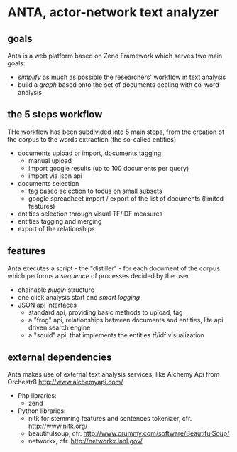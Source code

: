 ANTA, actor-network text analyzer
=================================


## goals
Anta is a web platform based on Zend Framework which serves two main goals:

* *simplify* as much as possible the researchers' workflow in text analysis
* build a *graph* based onto the set of documents dealing with co-word analysis

## the 5 steps workflow
THe workflow has been subdivided into 5 main steps, from the creation of the corpus to the words extraction (the so-called entities)

* documents upload or import, documents tagging
  - manual upload
  - import google results (up to 100 documents per query)
  - import via json api
* documents selection
  - tag based selection to focus on small subsets
  - google spreadheet import / export of the list of documents (limited features)
* entities selection through visual TF/IDF measures
* entities tagging and merging
* export of the relationships

## features
Anta executes a script - the "distiller" -  for each document of the corpus which performs a *sequence* of processes decided by the user.

* chainable *plugin* structure
* one click analysis start and *smart logging*
* JSON api interfaces
  - standard api, providing basic methods to upload, tag
  - a "frog" api, relationships between documents and entities, lite api driven search engine
  - a "squid" api, that implements the entities tf/idf visualization

## external dependencies
Anta makes use of external text analysis services, like Alchemy Api from Orchestr8 http://www.alchemyapi.com/

* Php libraries:
  - zend
* Python libraries:
  - nltk for stemming features and sentences tokenizer, cfr. http://www.nltk.org/
  - beautifulsoup, cfr. http://www.crummy.com/software/BeautifulSoup/
  - networkx, cfr. http://networkx.lanl.gov/

